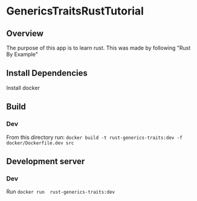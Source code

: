 # GenericsTraitsRustTutorial

## Overview
The purpose of this app is to learn rust. This was made by following "Rust By Example"

## Install Dependencies
Install docker

## Build
### Dev
From this directory run: `docker build -t rust-generics-traits:dev -f docker/Dockerfile.dev src`

## Development server
### Dev
Run `docker run  rust-generics-traits:dev`